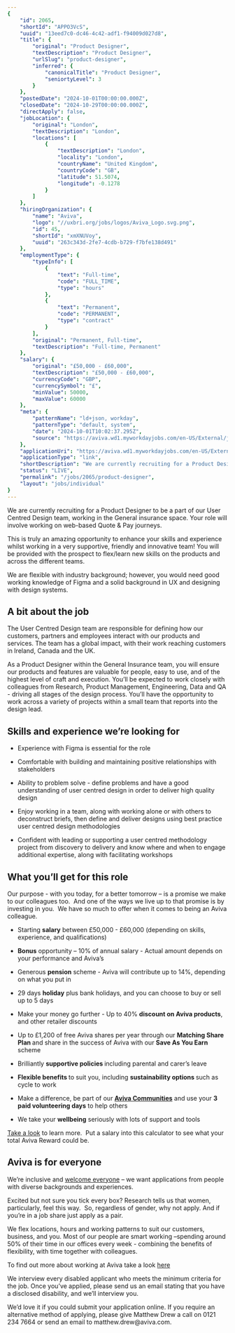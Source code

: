 ```yaml
---
{
	"id": 2065,
	"shortId": "APPO3VcS",
	"uuid": "13eed7c0-dc46-4c42-adf1-f94009d027d8",
	"title": {
		"original": "Product Designer",
		"textDescription": "Product Designer",
		"urlSlug": "product-designer",
		"inferred": {
			"canonicalTitle": "Product Designer",
			"seniortyLevel": 3
		}
	},
	"postedDate": "2024-10-01T00:00:00.000Z",
	"closedDate": "2024-10-29T00:00:00.000Z",
	"directApply": false,
	"jobLocation": {
		"original": "London",
		"textDescription": "London",
		"locations": [
			{
				"textDescription": "London",
				"locality": "London",
				"countryName": "United Kingdom",
				"countryCode": "GB",
				"latitude": 51.5074,
				"longitude": -0.1278
			}
		]
	},
	"hiringOrganization": {
		"name": "Aviva",
		"logo": "//uxbri.org/jobs/logos/Aviva_Logo.svg.png",
		"id": 45,
		"shortId": "xmXNUVoy",
		"uuid": "263c343d-2fe7-4cdb-b729-f7bfe138d491"
	},
	"employmentType": {
		"typeInfo": [
			{
				"text": "Full-time",
				"code": "FULL_TIME",
				"type": "hours"
			},
			{
				"text": "Permanent",
				"code": "PERMANENT",
				"type": "contract"
			}
		],
		"original": "Permanent, Full-time",
		"textDescription": "Full-time, Permanent"
	},
	"salary": {
		"original": "£50,000 - £60,000",
		"textDescription": "£50,000 - £60,000",
		"currencyCode": "GBP",
		"currencySymbol": "£",
		"minValue": 50000,
		"maxValue": 60000
	},
	"meta": {
		"patternName": "ld+json, workday",
		"patternType": "default, system",
		"date": "2024-10-01T10:02:37.295Z",
		"source": "https://aviva.wd1.myworkdayjobs.com/en-US/External/job/London-UK/Digital-Design-Specialist_R-144812-1?referrer=102"
	},
	"applicationUri": "https://aviva.wd1.myworkdayjobs.com/en-US/External/job/London-UK/Digital-Design-Specialist_R-144812-1/apply?referrer=102",
	"applicationType": "link",
	"shortDescription": "We are currently recruiting for a Product Designer to be a part of our User Centred Design team, working in the General insurance space. Your role will involve working on web-based- Quote Pay",
	"status": "LIVE",
	"permalink": "/jobs/2065/product-designer",
	"layout": "jobs/individual"
}
---
```

<p>We are currently recruiting for a Product Designer to be a part of our User Centred Design team, working in the General insurance space. Your role will involve working on web-based Quote &amp; Pay journeys.  &nbsp;</p><p>This is truly an amazing opportunity to enhance your skills and experience whilst working in a very supportive, friendly and innovative team! You will be provided with the prospect to flex/learn new skills on the products and across the different teams. &nbsp;</p><p>We are flexible with industry background; however, you would need good working knowledge of Figma and a solid background in UX and designing with design systems.  &nbsp;</p><h2>A bit about the job</h2><p>The User Centred Design team are responsible for defining how our customers, partners and employees interact with our products and services. The team has a global impact, with their work reaching customers in Ireland, Canada and the UK.&nbsp;</p><p>As a Product Designer within the General Insurance team, you will ensure our products and features are valuable for people, easy to use, and of the highest level of craft and execution. You’ll be expected to work closely with colleagues from Research, Product Management, Engineering, Data and QA - driving all stages of the design process. You’ll have the opportunity to work across a variety of projects within a small team that reports into the design lead. &nbsp;</p><h2>Skills and experience we’re looking for</h2><ul><li><p>Experience with Figma is essential for the role&nbsp;</p></li><li><p>Comfortable with building and maintaining positive relationships with stakeholders&nbsp;</p></li><li><p>Ability to problem solve - define problems and have a good understanding of user centred design in order to deliver high quality design&nbsp;</p></li><li><p>Enjoy working in a team, along with working alone or with others to deconstruct briefs, then define and deliver designs using best practice user centred design methodologies&nbsp;</p></li><li><p>Confident with leading or supporting a user centred methodology project from discovery to delivery and know where and when to engage additional expertise, along with facilitating workshops&nbsp;</p></li></ul><h2>What you’ll get for this role</h2><p>Our purpose - with you today, for a better tomorrow – is a promise we make to our colleagues too.&nbsp; And one of the ways we live up to that promise is by investing in you.&nbsp; We have so much to offer when it comes to being an Aviva colleague.&nbsp;&nbsp;</p><ul><li><p>Starting <strong>salary</strong> between £50,000 - £60,000 (depending on skills, experience, and qualifications)&nbsp;</p></li><li><p><strong>Bonus</strong> opportunity – 10% of annual salary - Actual amount depends on your performance and Aviva’s&nbsp;</p></li><li><p>Generous <strong>pension</strong> scheme - Aviva will contribute up to 14%, depending on what you put in&nbsp;</p></li><li><p>29 days <strong>holiday</strong> plus bank holidays, and you can choose to buy or sell up to 5 days&nbsp;</p></li><li><p>Make your money go further - Up to 40% <strong>discount on Aviva products</strong>, and other retailer discounts&nbsp;</p></li><li><p>Up to £1,200 of free Aviva shares per year through our <strong>Matching Share Plan </strong>and share in the success of Aviva with our <strong>Save As You Earn </strong>scheme&nbsp;</p></li><li><p>Brilliantly <strong>supportive policies </strong>including parental and carer’s leave&nbsp;&nbsp;</p></li><li><p><strong>Flexible benefits </strong>to suit you, including <strong>sustainability options </strong>such as cycle to work&nbsp;&nbsp;</p></li><li><p>Make a difference, be part of our <a target="_blank" rel="noopener noreferrer nofollow" href="https://www.aviva.com/about-us/diversity-equity-and-inclusion/"><strong>Aviva Communities</strong></a> and use your <strong>3 paid volunteering days</strong> to help others&nbsp;</p></li><li><p>We take your <strong>wellbeing</strong> seriously with lots of support and tools&nbsp;</p></li></ul><p><a target="_blank" rel="noopener noreferrer nofollow" href="https://careers.aviva.co.uk/our-offer/rewards/">Take a look</a> to learn more.&nbsp; Put a salary into this calculator to see what your total Aviva Reward could be.&nbsp;</p><h2>Aviva is for everyone</h2><p>We’re inclusive and <a target="_blank" rel="noopener noreferrer nofollow" href="https://www.aviva.com/about-us/diversity-equity-and-inclusion/">welcome everyone</a> – we want applications from people with diverse backgrounds and experiences.&nbsp;</p><p>Excited but not sure you tick every box? Research tells us that women, particularly, feel this way.&nbsp; So, regardless of gender, why not apply. And if you’re in a job share just apply as a pair.&nbsp;</p><p>We flex locations, hours and working patterns to suit our customers, business, and you. Most of our people are smart working –spending around 50% of their time in our offices every week - combining the benefits of flexibility, with time together with colleagues.&nbsp;</p><p>To find out more about working at Aviva take a look <a target="_blank" rel="noopener noreferrer nofollow" href="https://careers.aviva.co.uk/working-at-aviva/">here</a>&nbsp;</p><p>We interview every disabled applicant who meets the minimum criteria for the job. Once you’ve applied, please send us an email stating that you have a disclosed disability, and we’ll interview you.&nbsp;</p><p>We’d love it if you could submit your application online. If you require an alternative method of applying, please give Matthew Drew a call on 0121 234 7664 or send an email to matthew.drew@aviva.com.&nbsp;</p>
